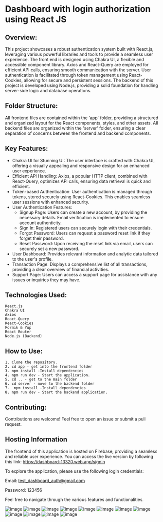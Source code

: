 # Dashboard with login authorization using React JS

## Overview:
This project showcases a robust authentication system built with React.js, leveraging various powerful libraries and tools to provide a seamless user experience. The front end is designed using Chakra UI, a flexible and accessible component library. Axios and React-Query are employed for efficient API calls, ensuring smooth communication with the server. User authentication is facilitated through token management using React-Cookies, allowing for secure and persistent sessions. The backend of this project is developed using Node.js, providing a solid foundation for handling server-side logic and database operations. 

## Folder Structure:
All frontend files are contained within the 'app' folder, providing a structured and organized layout for the React components, styles, and other assets. All backend files are organized within the 'server' folder, ensuring a clear separation of concerns between the frontend and backend components.

## Key Features:
- Chakra UI for Stunning UI: The user interface is crafted with Chakra UI, offering a visually appealing and responsive design for an enhanced user experience.
- Efficient API Handling: Axios, a popular HTTP client, combined with React-Query, optimizes API calls, ensuring data retrieval is quick and efficient.
- Token-based Authentication: User authentication is managed through tokens, stored securely using React-Cookies. This enables seamless user sessions with enhanced security.
- User Authentication Features:
    - Signup Page: Users can create a new account, by providing the necessary details. Email verification is implemented to ensure account authenticity.
    - Sign In: Registered users can securely login with their credentials.
    - Forgot Password: Users can request a password reset link if they forget their password.
    -  Reset Password: Upon receiving the reset link via email, users can securely set a new password.
- User Dashboard:
    Provides relevant information and analytic data tailored to the user's profile.
- Transaction Page:
    Displays a comprehensive list of all transactions, providing a clear overview of financial activities.
- Support Page:
    Users can access a support page for assistance with any issues or inquiries they may have.

## Technologies Used:
    React.js
    Chakra UI
    Axios
    React-Query
    React-Cookies
    Formik & Yup
    React Router
    Node.js (Backend)

## How to Use:
    1. Clone the repository.
    2. cd app - get into the frontend folder
    3. npm install -Install dependencies
    4. npm run dev - Start the application.
    5. cd .. - get to the main folder
    6. cd server - move to the backend folder
    7.  npm install -Install dependencies
    8. npm run dev - Start the backend application.

## Contributing:
Contributions are welcome! Feel free to open an issue or submit a pull request.

## Hosting Information
The frontend of this application is hosted on Firebase, providing a seamless and reliable user experience. You can access the live version by following this link: https://dashboard-13320.web.app/signin

To explore the application, please use the following login credentials:

Email: test_dashboard_auth@gmail.com

Password: 123456

Feel free to navigate through the various features and functionalities.


![image](https://github.com/VaishnavyMenon/Dashboard-auth/assets/74608354/36780088-8987-41b0-9dc0-d8e1c3759bb8)
![image](https://github.com/VaishnavyMenon/Dashboard-auth/assets/74608354/8856ad4e-9f34-4dc3-b260-f894deba9cbf)
![image](https://github.com/VaishnavyMenon/Dashboard-auth/assets/74608354/2c4a4410-2a6a-496c-a123-dc5c7f3fba6d)
![image](https://github.com/VaishnavyMenon/Dashboard-auth/assets/74608354/4b15f435-41fd-4261-9bb4-3695c018813a)
![image](https://github.com/VaishnavyMenon/Dashboard-auth/assets/74608354/304b0146-ac4b-4181-b09c-12a28089547f)
![image](https://github.com/VaishnavyMenon/Dashboard-auth/assets/74608354/ea02be2c-4abc-4ef8-815e-dfa571288fe9)
![image](https://github.com/VaishnavyMenon/Dashboard-auth/assets/74608354/4abe33a5-0ada-417a-865c-536defd05d80)
![image](https://github.com/VaishnavyMenon/Dashboard-auth/assets/74608354/571dbc1c-8f16-4358-b594-f2bbb1fa7ea4)
![image](https://github.com/VaishnavyMenon/Dashboard-auth/assets/74608354/2b18d598-3c55-4013-920c-f889260e6a0c)
![image](https://github.com/VaishnavyMenon/Dashboard-auth/assets/74608354/fc7ea84b-bb66-43a9-979b-9abcbd6520e0)
![image](https://github.com/VaishnavyMenon/Dashboard-auth/assets/74608354/8b5bff9a-668b-4453-a5d4-5f17a3d0cc8f)
![image](https://github.com/VaishnavyMenon/Dashboard-auth/assets/74608354/adddfb47-615e-4259-b562-e5c01259efc7)




